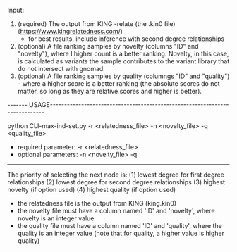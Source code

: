  
 Input:
 
1. (required) The output from KING -relate  (the .kin0 file) (https://www.kingrelatedness.com/)
    - for best results, include inference with second degree relationships
2. (optional) A file ranking samples by novelty (columns "ID" and "novelty"), where I higher count is a better ranking. Novelty, in this case, is calculated as variants the sample contributes to the variant library that do not intersect with gnomad. 
3.  (optional) A file ranking samples by quality (columngs "ID" and "quality") - where a higher score is a better ranking (the absolute scores do not matter, so long as they are relative scores and higher is better).
 


 
 ------- USAGE----------------------------------------------------------------------------

 python CLI-max-ind-set.py -r <relatedness_file> -n <novelty_file> -q <quality_file>

 - required parameter: -r <relatedness_file>
 - optional parameters: -n <novelty_file> -q <quality file>

 -----------------------------------------------------------------------------------------




The priority of selecting the next node is:
                      (1) lowest degree for first degree relationships
                      (2) lowest degree for second degree relationships
                      (3) highest novelty (if option used)
                      (4) highest quality (if option used)
                      
 - the relatedness file is the output from KING (king.kin0)
 - the novelty file must have a column named 'ID' and 'novelty', where novelty is an integer value
 - the quality file must have a column named 'ID' and 'quality', where the quality is an integer value
   (note that for quality, a higher value is higher quality)      
